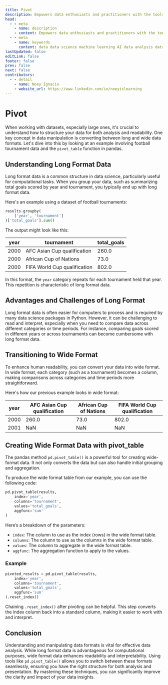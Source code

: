 ```yaml
---
title: Pivot
description: Empowers data enthusiasts and practitioners with the tools and knowledge to unlock the potential of data.
head:
  - - meta
    - name: description
    - content: Empowers data enthusiasts and practitioners with the tools and knowledge to unlock the potential of data.
  - - meta
    - name: keywords
      content: data data science machine learning AI data analysis data-driven data enthusiasts data practitioners
lastUpdated: false
editLink: false
footer: false
prev: false
next: false
contributors:
  - - detail
    - name: Noey Ignacio
    - website_url: https://www.linkedin.com/in/noeyislearning
---
```


# Pivot

When working with datasets, especially large ones, it's crucial to understand how to structure your data for both analysis and readability. One key concept in data manipulation is converting between long and wide data formats. Let's dive into this by looking at an example involving football tournament data and the `pivot_table` function in pandas.

## Understanding Long Format Data

Long format data is a common structure in data science, particularly useful for computational tasks. When you group your data, such as summarizing total goals scored by year and tournament, you typically end up with long format data.

Here's an example using a dataset of football tournaments:

```python
results.groupby(
    ['year', 'tournament']
)['total_goals'].sum()
```

The output might look like this:

<ScrollableTableContainer>

| year | tournament                   | total_goals |
| ---- | ---------------------------- | ----------- |
| 2000 | AFC Asian Cup qualification  | 260.0       |
| 2000 | African Cup of Nations       | 73.0        |
| 2000 | FIFA World Cup qualification | 802.0       |

</ScrollableTableContainer>

In this format, the `year` category repeats for each tournament held that year. This repetition is characteristic of long format data.

## Advantages and Challenges of Long Format

Long format data is often easier for computers to process and is required by many data science packages in Python. However, it can be challenging to read and interpret, especially when you need to compare data across different categories or time periods. For instance, comparing goals scored in different years or across tournaments can become cumbersome with long format data.

## Transitioning to Wide Format

To enhance human readability, you can convert your data into wide format. In wide format, each category (such as a tournament) becomes a column, making comparisons across categories and time periods more straightforward.

Here's how our previous example looks in wide format:

<ScrollableTableContainer>

| year | AFC Asian Cup qualification | African Cup of Nations | FIFA World Cup qualification |
| ---- | --------------------------- | ---------------------- | ---------------------------- |
| 2000 | 260.0                       | 73.0                   | 802.0                        |
| 2001 | NaN                         | NaN                    | NaN                          |

</ScrollableTableContainer>

## Creating Wide Format Data with pivot_table

The pandas method `pd.pivot_table()` is a powerful tool for creating wide-format data. It not only converts the data but can also handle initial grouping and aggregation.

To produce the wide format table from our example, you can use the following code:

```python
pd.pivot_table(results,
    index='year',
    columns='tournament',
    values='total_goals',
    aggfunc='sum'
)
```

Here’s a breakdown of the parameters:

- `index`: The column to use as the index (rows) in the wide format table.
- `columns`: The column to use as the columns in the wide format table.
- `values`: The column to aggregate in the wide format table.
- `aggfunc`: The aggregation function to apply to the values.

### Example

```python
pivoted_results = pd.pivot_table(results,
    index='year',
    columns='tournament',
    values='total_goals',
    aggfunc='sum'
).reset_index()
```

Chaining `.reset_index()` after pivoting can be helpful. This step converts the index column back into a standard column, making it easier to work with and interpret.

## Conclusion

Understanding and manipulating data formats is vital for effective data analysis. While long format data is advantageous for computational purposes, wide format data enhances readability and interpretability. Using tools like `pd.pivot_table()` allows you to switch between these formats seamlessly, ensuring you have the right structure for both analysis and presentation. By mastering these techniques, you can significantly improve the clarity and impact of your data insights.
